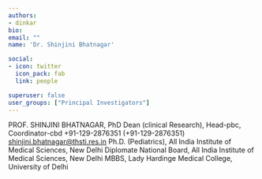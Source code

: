 ```yaml
---
authors:
- dinkar
bio: 
email: ""
name: 'Dr. Shinjini Bhatnagar'

social:
- icon: twitter
  icon_pack: fab
  link: people

superuser: false
user_groups: ["Principal Investigators"]
---
```

PROF. SHINJINI BHATNAGAR, PhD
Dean (clinical Research), Head-pbc, Coordinator-cbd
+91-129-2876351  (+91-129-2876351)
shinjini.bhatnagar@thsti.res.in
Ph.D. (Pediatrics), All India Institute of Medical Sciences, New Delhi
Diplomate National Board, All India Institute of Medical Sciences, New Delhi
MBBS, Lady Hardinge Medical College, University of Delhi
